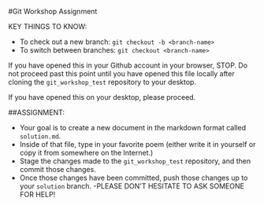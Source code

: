 #Git Workshop Assignment

KEY THINGS TO KNOW:
- To check out a new branch: `git checkout -b <branch-name>`
- To switch between branches: `git checkout <branch-name>`

If you have opened this in your Github account in your browser, STOP. Do not proceed past this point until you have opened this file locally after cloning the `git_workshop_test` repository to your desktop.

If you have opened this on your desktop, please proceed.

##ASSIGNMENT:
- Your goal is to create a new document in the markdown format called `solution.md`. 
- Inside of that file, type in your favorite poem (either write it in yourself or copy it from somewhere on the Internet.)
- Stage the changes made to the `git_workshop_test` repository, and then commit those changes.
- Once those changes have been committed, push those changes up to your `solution` branch.
-PLEASE DON'T HESITATE TO ASK SOMEONE FOR HELP! 


